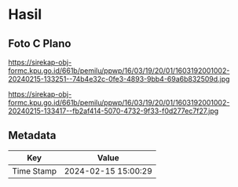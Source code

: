 # Hasil

## Foto C Plano

https://sirekap-obj-formc.kpu.go.id/661b/pemilu/ppwp/16/03/19/20/01/1603192001002-20240215-133251--74b4e32c-0fe3-4893-9bb4-69a6b832509d.jpg

https://sirekap-obj-formc.kpu.go.id/661b/pemilu/ppwp/16/03/19/20/01/1603192001002-20240215-133417--fb2af414-5070-4732-9f33-f0d277ec7f27.jpg


## Metadata

| Key        | Value               |
| ---------- | ------------------- |
| Time Stamp | 2024-02-15 15:00:29 |



